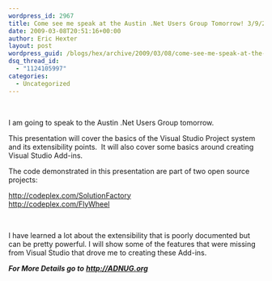 ```yaml
---
wordpress_id: 2967
title: Come see me speak at the Austin .Net Users Group Tomorrow! 3/9/2009 5pm
date: 2009-03-08T20:51:16+00:00
author: Eric Hexter
layout: post
wordpress_guid: /blogs/hex/archive/2009/03/08/come-see-me-speak-at-the-austin-net-users-group-tomorrow-3-9-2009-5pm.aspx
dsq_thread_id:
  - "1124105997"
categories:
  - Uncategorized
---
```

&#160;

I am going to speak to the Austin .Net Users Group tomorrow.

This presentation will cover the basics of the Visual Studio Project system and its extensibility points.&#160; It will also cover some basics around creating Visual Studio Add-ins.

The code demonstrated in this presentation are part of two open source projects:

<http://codeplex.com/SolutionFactory>   
<http://codeplex.com/FlyWheel>

&#160;

I have learned a lot about the extensibility that is poorly documented but can be pretty powerful. I will show some of the features that were missing from Visual Studio that drove me to creating these Add-ins.

**_For More Details go to_** [**_http://ADNUG.org_**](http://ADNUG.org)